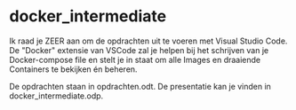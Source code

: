 # docker_intermediate

Ik raad je ZEER aan om de opdrachten uit te voeren met Visual Studio Code. De "Docker" extensie van VSCode zal je helpen bij het schrijven van je Docker-compose file en stelt je in staat om alle Images en draaiende Containers te bekijken én beheren.

De opdrachten staan in opdrachten.odt.
De presentatie kan je vinden in docker_intermediate.odp.
